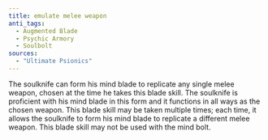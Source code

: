 ```yaml
---
title: emulate melee weapon
anti_tags:
  - Augmented Blade
  - Psychic Armory
  - Soulbolt
sources:
  - "Ultimate Psionics"
---
```


The soulknife can form his mind blade to replicate any single melee weapon, chosen at the time he takes this blade skill. The soulknife is proficient with his mind blade in this form and it functions in all ways as the chosen weapon. This blade skill may be taken multiple times; each time, it allows the soulknife to form his mind blade to replicate a different melee weapon. This blade skill may not be used with the mind bolt.
